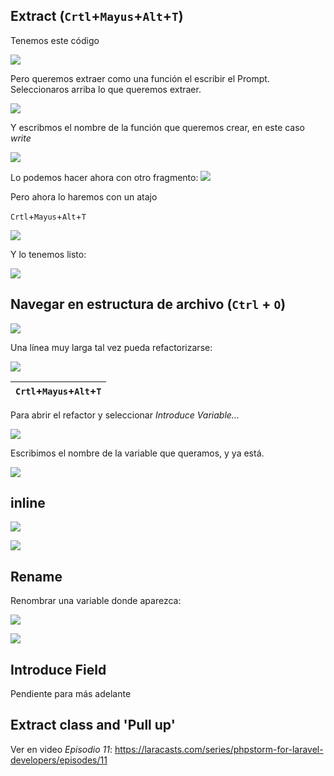
## Extract (`Crtl`+`Mayus`+`Alt`+`T`)

Tenemos este código

![](Pasted%20image%2020250218034327.png)


Pero queremos extraer como una función el escribir el Prompt. Seleccionaros arriba lo que queremos extraer.

![](Pasted%20image%2020250218034513.png)

Y escribmos el nombre de la función que queremos crear, en este caso _write_

![](Pasted%20image%2020250218034638.png)

Lo podemos hacer ahora con otro fragmento:
![](Pasted%20image%2020250218034842.png)

Pero ahora lo haremos con un atajo 

`Crtl`+`Mayus`+`Alt`+`T`

![](Pasted%20image%2020250218035914.png)

Y lo tenemos listo:

![](Pasted%20image%2020250218040001.png)

## Navegar en estructura de archivo (`Ctrl` + `O`)

![](Pasted%20image%2020250218041004.png)


Una línea muy larga tal vez pueda refactorizarse:

![](Pasted%20image%2020250218233827.png)

| `Crtl`+`Mayus`+`Alt`+`T` |
| ------------------------ |
Para abrir el refactor y seleccionar _Introduce Variable..._

![](Pasted%20image%2020250218234027.png)

Escribimos el nombre de la variable que queramos, y ya está.

![](Pasted%20image%2020250218234303.png)


## inline

![](Pasted%20image%2020250218234653.png)


![](Pasted%20image%2020250218234732.png)


## Rename

Renombrar una variable donde aparezca:

![](Pasted%20image%2020250218235148.png)

![](Pasted%20image%2020250218235219.png)

## Introduce Field

Pendiente para más adelante

## Extract class and 'Pull up'

Ver en video _Episodio 11_: https://laracasts.com/series/phpstorm-for-laravel-developers/episodes/11
